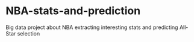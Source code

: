 # NBA-stats-and-prediction
Big data project about NBA extracting interesting stats and predicting All-Star selection 
